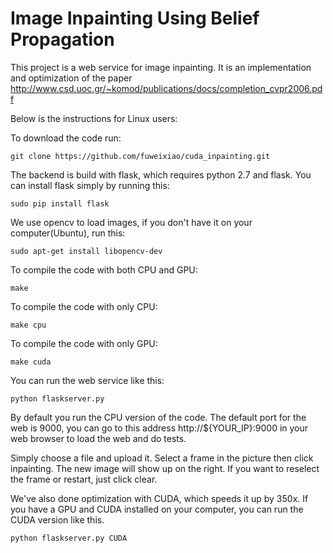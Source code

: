 # Image Inpainting Using Belief Propagation
This project is a web service for image inpainting. It is an implementation and optimization of the paper http://www.csd.uoc.gr/~komod/publications/docs/completion_cvpr2006.pdf

Below is the instructions for Linux users:

To download the code run:
```
git clone https://github.com/fuweixiao/cuda_inpainting.git
```
The backend is build with flask, which requires python 2.7 and flask.
You can install flask simply by running this:
```
sudo pip install flask
```
We use opencv to load images, if you don't have it on your computer(Ubuntu), run this:
```
sudo apt-get install libopencv-dev
```

To compile the code with both CPU and GPU:
```
make
```
To compile the code with only CPU:
```
make cpu
```
To compile the code with only GPU:
```
make cuda
```


You can run the web service like this:
```
python flaskserver.py
```
By default you run the CPU version of the code. The default port for the web is 9000, you can go to this address http://${YOUR_IP}:9000 in your web browser to load the web and do tests.

Simply choose a file and upload it. Select a frame in the picture then click inpainting. The new image will show up on the right. If you want to reselect the frame or restart, just click clear.

We've also done optimization with CUDA, which speeds it up by 350x. If you have a GPU and CUDA installed on your computer, you can run the CUDA version like this.
```
python flaskserver.py CUDA
```


